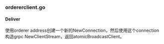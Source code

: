 ### ordererclient.go

#### Deliver

使用orderer address创建一个新的NewConnection，然后使用这个connection构造grpc NewClientStream，返回atomicBroadcastClient。

